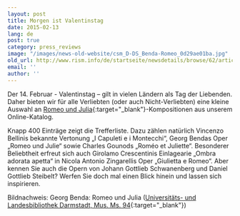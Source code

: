 ```yaml
---
layout: post
title: Morgen ist Valentinstag
date: 2015-02-13
lang: de
post: true
category: press_reviews
image: "/images/news-old-website/csm_D-DS_Benda-Romeo_0d29ae01ba.jpg"
old_url: http://www.rism.info/de/startseite/newsdetails/browse/62/article/64/tomorrow-is-valentines-day.html
email: ''
author: ''
---
```



Der 14. Februar - Valentinstag – gilt in vielen Ländern als Tag der Liebenden. Daher bieten wir für alle Verliebten (oder auch Nicht-Verliebten) eine kleine Auswahl an [Romeo und Julia](https://opac.rism.info/search?View=rism&title=Romeo){:target="_blank"}-Kompositionen aus unserem Online-Katalog.





Knapp 400 Einträge zeigt die Trefferliste. Dazu zählen natürlich Vincenzo Bellinis bekannte Vertonung „I Capuleti e i Montecchi“, Georg Bendas Oper „Romeo und Julie“ sowie Charles Gounods „Roméo et Juliette“. Besonderer Beliebtheit erfreut sich auch Girolamo Crescentinis Einlagearie „Ombra adorata apetta“ in Nicola Antonio Zingarellis Oper „Giulietta e Romeo“. Aber kennen Sie auch die Opern von Johann Gottlieb Schwanenberg und Daniel Gottlieb Steibelt? Werfen Sie doch mal einen Blick hinein und lassen sich inspirieren.

Bildnachweis: Georg Benda: Romeo und Julia ([Universitäts- und Landesbibliothek Darmstadt, Mus. Ms. 94](http://tudigit.ulb.tu-darmstadt.de/show/Mus-Ms-094-01/0002){:target="_blank"})







<script type="text/javascript">var switchTo5x=true;</script><script type="text/javascript" src="http://w.sharethis.com/button/buttons.js"></script><script type="text/javascript">stLight.options({publisher: "9b601438-1ce1-49d8-bfd7-9cff5df54c17", doNotHash: false, doNotCopy: false, hashAddressBar: false});</script>
